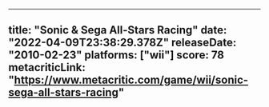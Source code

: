 
---
title: "Sonic & Sega All-Stars Racing"
date: "2022-04-09T23:38:29.378Z"
releaseDate: "2010-02-23"
platforms: ["wii"]
score: 78
metacriticLink: "https://www.metacritic.com/game/wii/sonic-sega-all-stars-racing"
---
